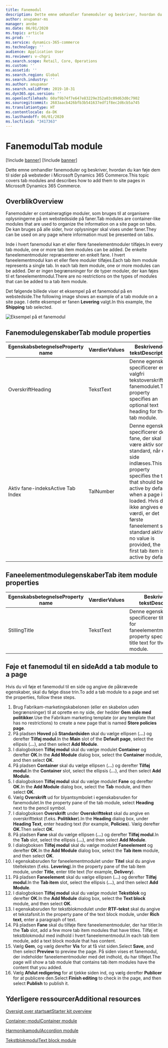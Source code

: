 ```yaml
---
title: Fanemodul
description: Dette emne omhandler fanemoduler og beskriver, hvordan du kan føje dem til sider på websteder i Microsoft Dynamics 365 Commerce.
author: anupamar-ms
manager: annbe
ms.date: 06/01/2020
ms.topic: article
ms.prod: ''
ms.service: dynamics-365-commerce
ms.technology: ''
audience: Application User
ms.reviewer: v-chgri
ms.search.scope: Retail, Core, Operations
ms.custom: ''
ms.assetid: ''
ms.search.region: Global
ms.search.industry: ''
ms.author: anupamar
ms.search.validFrom: 2019-10-31
ms.dyn365.ops.version: ''
ms.openlocfilehash: 60af9b74f7e647e83229e352a03c09d63d0c7902
ms.sourcegitcommit: 2683aacb426bfb3b541637edf1f8ec2d6cb5a745
ms.translationtype: HT
ms.contentlocale: da-DK
ms.lasthandoff: 06/01/2020
ms.locfileid: "3417363"
---
```

# <a name="tab-module"></a><span data-ttu-id="27b9a-103">Fanemodul</span><span class="sxs-lookup"><span data-stu-id="27b9a-103">Tab module</span></span>

[!include [banner](includes/preview-banner.md)]
[!include [banner](includes/banner.md)]

<span data-ttu-id="27b9a-104">Dette emne omhandler fanemoduler og beskriver, hvordan du kan føje dem til sider på websteder i Microsoft Dynamics 365 Commerce.</span><span class="sxs-lookup"><span data-stu-id="27b9a-104">This topic covers tab modules and describes how to add them to site pages in Microsoft Dynamics 365 Commerce.</span></span>

## <a name="overview"></a><span data-ttu-id="27b9a-105">Overblik</span><span class="sxs-lookup"><span data-stu-id="27b9a-105">Overview</span></span>

<span data-ttu-id="27b9a-106">Fanemoduler er containeragtige moduler, som bruges til at organisere oplysningerne på en webstedsside på faner.</span><span class="sxs-lookup"><span data-stu-id="27b9a-106">Tab modules are container-like modules that are used to organize the information on a site page on tabs.</span></span> <span data-ttu-id="27b9a-107">De kan bruges på alle sider, hvor oplysninger skal vises under faner.</span><span class="sxs-lookup"><span data-stu-id="27b9a-107">They can be used on any page where information must be presented on tabs.</span></span>

<span data-ttu-id="27b9a-108">Inde i hvert fanemodul kan et eller flere faneelementmoduler tilføjes.</span><span class="sxs-lookup"><span data-stu-id="27b9a-108">In every tab module, one or more tab item modules can be added.</span></span> <span data-ttu-id="27b9a-109">De enkelte faneelementmoduler repræsenterer en enkelt fane. I hvert faneelementmodul kan et eller flere moduler tilføjes.</span><span class="sxs-lookup"><span data-stu-id="27b9a-109">Each tab item module represents a single tab. In each tab item module, one or more modules can be added.</span></span> <span data-ttu-id="27b9a-110">Der er ingen begrænsninger for de typer moduler, der kan føjes til et faneelementmodul.</span><span class="sxs-lookup"><span data-stu-id="27b9a-110">There are no restrictions on the types of modules that can be added to a tab item module.</span></span>

<span data-ttu-id="27b9a-111">Det følgende billede viser et eksempel på et fanemodul på en webstedside.</span><span class="sxs-lookup"><span data-stu-id="27b9a-111">The following image shows an example of a tab module on a site page.</span></span> <span data-ttu-id="27b9a-112">I dette eksempel er fanen **Levering** valgt.</span><span class="sxs-lookup"><span data-stu-id="27b9a-112">In this example, the **Shipping** tab selected.</span></span>

![Eksempel på et fanemodul](./media/ecommerce-tab.PNG)

## <a name="tab-module-properties"></a><span data-ttu-id="27b9a-114">Fanemodulegenskaber</span><span class="sxs-lookup"><span data-stu-id="27b9a-114">Tab module properties</span></span>

| <span data-ttu-id="27b9a-115">Egenskabsbetegnelse</span><span class="sxs-lookup"><span data-stu-id="27b9a-115">Property name</span></span> | <span data-ttu-id="27b9a-116">Værdier</span><span class="sxs-lookup"><span data-stu-id="27b9a-116">Values</span></span> | <span data-ttu-id="27b9a-117">Beskrivende tekst</span><span class="sxs-lookup"><span data-stu-id="27b9a-117">Description</span></span> |
|---------------|--------|-------------|
| <span data-ttu-id="27b9a-118">Overskrift</span><span class="sxs-lookup"><span data-stu-id="27b9a-118">Heading</span></span> | <span data-ttu-id="27b9a-119">Tekst</span><span class="sxs-lookup"><span data-stu-id="27b9a-119">Text</span></span> | <span data-ttu-id="27b9a-120">Denne egenskab specificerer en valgfri tekstoverskrift i fanemodulet.</span><span class="sxs-lookup"><span data-stu-id="27b9a-120">This property specifies an optional text heading for the tab module.</span></span> |
| <span data-ttu-id="27b9a-121">Aktiv fane-indeks</span><span class="sxs-lookup"><span data-stu-id="27b9a-121">Active Tab Index</span></span> | <span data-ttu-id="27b9a-122">Tal</span><span class="sxs-lookup"><span data-stu-id="27b9a-122">Number</span></span> | <span data-ttu-id="27b9a-123">Denne egenskab specificerer den fane, der skal være aktiv som standard, når en side indlæses.</span><span class="sxs-lookup"><span data-stu-id="27b9a-123">This property specifies the tab that should be active by default when a page is loaded.</span></span> <span data-ttu-id="27b9a-124">Hvis der ikke angives en værdi, er det første faneelement som standard aktivt.</span><span class="sxs-lookup"><span data-stu-id="27b9a-124">If no value is provided, the first tab item is active by default.</span></span> |

## <a name="tab-item-module-properties"></a><span data-ttu-id="27b9a-125">Faneelementmodulegenskaber</span><span class="sxs-lookup"><span data-stu-id="27b9a-125">Tab item module properties</span></span>

| <span data-ttu-id="27b9a-126">Egenskabsbetegnelse</span><span class="sxs-lookup"><span data-stu-id="27b9a-126">Property name</span></span> | <span data-ttu-id="27b9a-127">Værdier</span><span class="sxs-lookup"><span data-stu-id="27b9a-127">Values</span></span> | <span data-ttu-id="27b9a-128">Beskrivende tekst</span><span class="sxs-lookup"><span data-stu-id="27b9a-128">Description</span></span> |
|---------------|--------|-------------|
| <span data-ttu-id="27b9a-129">Stilling</span><span class="sxs-lookup"><span data-stu-id="27b9a-129">Title</span></span> | <span data-ttu-id="27b9a-130">Tekst</span><span class="sxs-lookup"><span data-stu-id="27b9a-130">Text</span></span> | <span data-ttu-id="27b9a-131">Denne egenskab specificerer titelteksten for faneelementmodulet.</span><span class="sxs-lookup"><span data-stu-id="27b9a-131">This property specifies the title text for the tab item module.</span></span> |

## <a name="add-a-tab-module-to-a-page"></a><span data-ttu-id="27b9a-132">Føje et fanemodul til en side</span><span class="sxs-lookup"><span data-stu-id="27b9a-132">Add a tab module to a page</span></span>

<span data-ttu-id="27b9a-133">Hvis du vil føje et fanemodul til en side og angive de påkrævede egenskaber, skal du følge disse trin.</span><span class="sxs-lookup"><span data-stu-id="27b9a-133">To add a tab module to a page and set the properties, follow these steps.</span></span>

1. <span data-ttu-id="27b9a-134">Brug Fabrikam-marketingskabelonen (eller en skabelon uden begrænsninger) til at oprette en ny side, der hedder **Gem side med politikker**.</span><span class="sxs-lookup"><span data-stu-id="27b9a-134">Use the Fabrikam marketing template (or any template that has no restrictions) to create a new page that is named **Store policies page**.</span></span>
1. <span data-ttu-id="27b9a-135">På pladsen **Hoved** på **Standardsiden** skal du vælge ellipsen (**...**) og derefter **Tilføj modul**.</span><span class="sxs-lookup"><span data-stu-id="27b9a-135">In the **Main** slot of the **Default page**, select the ellipsis (**...**), and then select **Add Module**.</span></span>
1. <span data-ttu-id="27b9a-136">I dialogboksen **Tilføj modul** skal du vælge modulet **Container** og derefter **OK**.</span><span class="sxs-lookup"><span data-stu-id="27b9a-136">In the **Add Module** dialog box, select the **Container** module, and then select **OK**.</span></span>
1. <span data-ttu-id="27b9a-137">På pladsen **Container** skal du vælge ellipsen (**...**) og derefter **Tilføj modul**.</span><span class="sxs-lookup"><span data-stu-id="27b9a-137">In the **Container** slot, select the ellipsis (**...**), and then select **Add Module**.</span></span>
1. <span data-ttu-id="27b9a-138">I dialogboksen **Tilføj modul** skal du vælge modulet **Fane** og derefter **OK**.</span><span class="sxs-lookup"><span data-stu-id="27b9a-138">In the **Add Module** dialog box, select the **Tab** module, and then select **OK**.</span></span>
1. <span data-ttu-id="27b9a-139">Vælg **Overskrift** ud for blyantsymbolet i egenskabsruden for fanemodulet.</span><span class="sxs-lookup"><span data-stu-id="27b9a-139">In the property pane of the tab module, select **Heading** next to the pencil symbol.</span></span>
1. <span data-ttu-id="27b9a-140">I dialogboksen **Overskrift** under **Overskrifttekst** skal du angive en overskrifttekst (f.eks. **Politikker**).</span><span class="sxs-lookup"><span data-stu-id="27b9a-140">In the **Heading** dialog box, under **Heading Text**, enter heading text (for example, **Policies**).</span></span> <span data-ttu-id="27b9a-141">Vælg derefter **OK**.</span><span class="sxs-lookup"><span data-stu-id="27b9a-141">Then select **OK**.</span></span>
1. <span data-ttu-id="27b9a-142">På pladsen **Fane** skal du vælge ellipsen (**...**) og derefter **Tilføj modul**.</span><span class="sxs-lookup"><span data-stu-id="27b9a-142">In the **Tab** slot, select the ellipsis (**...**), and then select **Add Module**.</span></span>
1. <span data-ttu-id="27b9a-143">I dialogboksen **Tilføj modul** skal du vælge modulet **Faneelement** og derefter **OK**.</span><span class="sxs-lookup"><span data-stu-id="27b9a-143">In the **Add Module** dialog box, select the **Tab item** module, and then select **OK**.</span></span>
1. <span data-ttu-id="27b9a-144">l egenskabsruden for faneelementmodulet under **Titel** skal du angive titelteksten (f.eks. **Levering**).</span><span class="sxs-lookup"><span data-stu-id="27b9a-144">In the property pane of the tab item module, under **Title**, enter title text (for example, **Delivery**).</span></span>
1. <span data-ttu-id="27b9a-145">På pladsen **Faneelement** skal du vælge ellipsen (**...**) og derefter **Tilføj modul**.</span><span class="sxs-lookup"><span data-stu-id="27b9a-145">In the **Tab item** slot, select the ellipsis (**...**), and then select **Add Module**.</span></span>
1. <span data-ttu-id="27b9a-146">I dialogboksen **Tilføj modul** skal du vælge modulet **Tekstblok** og derefter **OK**.</span><span class="sxs-lookup"><span data-stu-id="27b9a-146">In the **Add Module** dialog box, select the **Text block** module, and then select **OK**.</span></span>
1. <span data-ttu-id="27b9a-147">I egenskabsruden for tekstblokmodulet under **RTF-tekst** skal du angive et tekstafsnit.</span><span class="sxs-lookup"><span data-stu-id="27b9a-147">In the property pane of the text block module, under **Rich text**, enter a paragraph of text.</span></span>
1. <span data-ttu-id="27b9a-148">På pladsen **Fane** skal du tilføje flere faneelementmoduler, der har titler.</span><span class="sxs-lookup"><span data-stu-id="27b9a-148">In the **Tab** slot, add a few more tab item modules that have titles.</span></span> <span data-ttu-id="27b9a-149">Tilføj et tekstblokmodul med indhold i hvert faneelementmodul.</span><span class="sxs-lookup"><span data-stu-id="27b9a-149">In each tab item module, add a text block module that has content.</span></span>
1. <span data-ttu-id="27b9a-150">Vælg **Gem**, og vælg derefter **Vis** for at få vist siden.</span><span class="sxs-lookup"><span data-stu-id="27b9a-150">Select **Save**, and then select **Preview** to preview the page.</span></span> <span data-ttu-id="27b9a-151">På siden vises et fanemodul, der indeholder faneelementmoduler med det indhold, du har tilføjet.</span><span class="sxs-lookup"><span data-stu-id="27b9a-151">The page will show a tab module that contains tab item modules have the content that you added.</span></span>
1. <span data-ttu-id="27b9a-152">Vælg **Afslut redigering** for at tjekke siden ind, og vælg derefter **Publicer** for at publicere den.</span><span class="sxs-lookup"><span data-stu-id="27b9a-152">Select **Finish editing** to check in the page, and then select **Publish** to publish it.</span></span>

## <a name="additional-resources"></a><span data-ttu-id="27b9a-153">Yderligere ressourcer</span><span class="sxs-lookup"><span data-stu-id="27b9a-153">Additional resources</span></span>

[<span data-ttu-id="27b9a-154">Oversigt over startsæt</span><span class="sxs-lookup"><span data-stu-id="27b9a-154">Starter kit overview</span></span>](starter-kit-overview.md)

[<span data-ttu-id="27b9a-155">Container-modul</span><span class="sxs-lookup"><span data-stu-id="27b9a-155">Container module</span></span>](add-container-module.md)

[<span data-ttu-id="27b9a-156">Harmonikamodul</span><span class="sxs-lookup"><span data-stu-id="27b9a-156">Accordion module</span></span>](add-accordion.md)

[<span data-ttu-id="27b9a-157">Tekstblokmodul</span><span class="sxs-lookup"><span data-stu-id="27b9a-157">Text block module</span></span>](add-content-rich-block.md)
